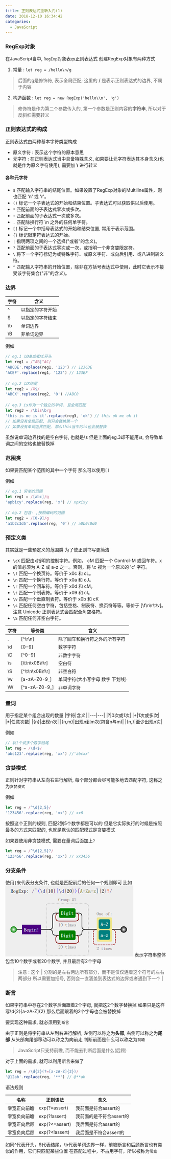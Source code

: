 ```yaml
---
title: 正则表达式重新入门(1)
date: 2018-12-10 16:34:42
categories: 
  - JavaScript
---
```


### RegExp对象
在JavaScript当中, `RegExp`对象表示正则表达式
创建RegExp对象有两种方式
1. 常量 : `let reg = /hello\n/g`
> 后面的g是修饰符, 表示全局匹配; 这里的 **/** 是表示正则表达式的边界, 不属于内容
2. 构造函数 : `let reg = new RegExp('hello\\n', 'g')`
> 修饰符是作为第二个参数传入的, 第一个参数是正则内容的**字符串**, 所以对于反斜杠需要转义

<!-- more -->
### 正则表达式的构成
正则表达式由两种基本字符类型构成
+ 原义字符 : 表示这个字符的原本意思
+ 元字符 : 在正则表达式当中具备特殊含义, 如果要让元字符表达其本身含义(也就是作为原义字符使用), 需要加 **\\** 进行转义

#### 各种元字符
+ `$` 匹配输入字符串的结尾位置。如果设置了RegExp对象的Multiline属性，则也匹配 'n' 或 'r'。
+ `()` 标记一个子表达式的开始和结束位置。子表达式可以获取供以后使用。
+ `*` 匹配前面的子表达式零次或多次。
+ `+` 匹配前面的子表达式一次或多次。
+ `.` 匹配除换行符 \n 之外的任何单字符。
+ `[]` 标记一个中括号表达式的开始和结束位置, 常用于表示范围。
+ `{}` 标记限定符表达式的开始。
+ `|` 指明两项之间的一个选择("或者"的含义)。
+ `?` 匹配前面的子表达式零次或一次，或指明一个非贪婪限定符。
+ `\` 将下一个字符标记为或特殊字符、或原义字符、或向后引用、或八进制转义符。
+ `^` 匹配输入字符串的开始位置，除非在方括号表达式中使用，此时它表示不接受该字符集合("非"的含义)。


### 边界

|字符|含义|
|----|----|
|^|以指定的字符开始|
|$|以指定的字符结束|
|\b|单词边界|
|\B|非单词边界|

例如
```javascript
// eg.1 以AB或者AC开头
let reg1 = /^AB|^AC/
'ABCDE'.replace(reg1, '123') // 123CDE
'ACEF'.replace(reg1, '123') // 123EF

// eg.2 以X结尾
let reg2 = /X$/
'ABCX'.replace(reg2, '0') //ABC0

// eg.3 is作为一个独立的单词, 且全局匹配
let reg3 = /\bis\b/g
'this is me is it'.replace(reg3, 'ok') // this ok me ok it
// 如果没有全局匹配, 则只会替换第一个
// 如果没有单词边界匹配, 那么this当中的is也会被替换
```
虽然说单词边界找的是空白字符, 也就是\s
但是上面的eg.3却不能用\s, 会导致单词之间的空格也被替换掉

### 范围类
如果要匹配某个范围的其中一个字符
那么可以使用`[]`

例如
```javascript
// eg.1 穷举的范围
let reg1 = /[abc]/g
'apbicy'.replace(reg, 'x') // xpxixy

// eg.2 包含- ,按照编码的范围
let reg2 = /[0-9]/g
'a1b2c3d5'.replace(reg, '0') // a0b0c0d0
```

### 预定义类
其实就是一些预定义的范围类
为了使正则书写更简洁

+ `\cX` 匹配由x指明的控制字符。例如， cM 匹配一个 Control-M 或回车符。x 的值必须为 A-Z 或 a-z 之一。否则，将 \c 视为一个原义的 'c' 字符。
+ `\f` 匹配一个换页符。等价于 x0c 和 cL。
+ `\n` 匹配一个换行符。等价于 x0a 和 cJ。
+ `\r` 匹配一个回车符。等价于 x0d 和 cM。
+ `\t` 匹配一个制表符。等价于 x09 和 cI。
+ `\v` 匹配一个垂直制表符。等价于 x0b 和 cK
+ `\s` 匹配任何空白字符，包括空格、制表符、换页符等等。等价于 [\f\n\r\t\v]。注意 Unicode 正则表达式会匹配全角空格符。
+ `\S` 匹配任何非空白字符。

|字符|等价类|含义|
|---|-----|----|
|.|[^\r\n]|除了回车和换行符之外的所有字符|
|\d|[0-9]|数字字符|
|\D|[^0-9]|非数字字符|
|\s|[\t\n\x0B\f\r]|空白符|
|\S|[^\t\n\x0B\f\r]|非空白符|
|\w|[a-zA-Z0-9_]|单词字符(大小写字母 数字 下划线)|
|\W|[^a-zA-Z0-9_]|非单词字符|

### 量词
用于指定某个组合出现的数量
|字符|含义|
|---|---|
|?|0次或1次|
|+|1次或多次|
|*|任意次数|
|{n}|出现n次|
|{n,m}|出现n到m次(包含n与m)|
|{n,}|至少出现n次|

例如
```javascript
// 以1个或多个数字结尾
let reg = /\d+$/
'abc123'.replace(reg, 'xx') //'abcxx'
```

### 贪婪模式
正则针对字符串从左向右进行解析, 每个部分都会尽可能多地去匹配字符, 这称之为`贪婪模式`

例如
```javascript
let reg = /^\d{2,5}/
'123456'.replace(reg, 'xx') // xx6
```
按照这个正则的规则, 匹配2到5个数字都是可以的
但是它实际执行的时候是按照最多的方式来匹配的, 也就是默认的匹配模式是贪婪模式

如果要使用非贪婪模式, 需要在量词后面加上`?`
```javascript
let reg = /^\d{2,5}?/
'123456'.replace(reg, 'xx') // xx3456
```

### 分支条件
使用`|`来代表分支条件, 也就是匹配前后的任何一个规则即可
比如
![分支条件](/images/JavaScript/regex/分支条件.png)
表示字符串整体包含10个数字或者20个数字, 并且最后有2个字母

> 注意 : 这个 | 分割的是左右两边所有部分，而不是仅仅连着这个符号的左右两部分
所以需要加括号, 否则会一直涵盖到表达式的边界或者遇到下一个 |

### 断言

如果字符串中存在2个数字后面跟着2个字母, 就把这2个数字替换掉
如果只是这样写\d{2}[a-zA-Z]{2}
那么后面跟着的2个字母也会被替换掉

要实现这种需求, 就必须用到`断言`

由于正则是将字符串从左到右进行解析, 左侧可以称之为**头部**, 右侧可以称之为**尾部**
从头部向尾部移动可以称之为向前走
判断前面是什么可以称之为`前瞻`
> JavaScript只支持前瞻, 而不能去判断后面是什么(后顾)

对于上面的需求, 就可以利用断言来做了
```javascript
let reg = /\d{2}(?=[a-zA-Z]{2})/
'@12ab'.replace(reg, '**') // @**ab
```

语法规则

|名称|正则语法|含义|
|--|--|--|
|零宽正向前瞻|exp(?=assert)|我前面是符合assert的|
|零宽负向前瞻|exp(?!assert)|我前面的是不符合assert的|
|零宽正向后顾|exp(?<=assert)|我后面是符合assert的|
|零宽负向后顾|exp(?<!assert)|我后面是不符合assert的|


如同^代表开头，$代表结尾，\b代表单词边界一样，前瞻断言和后顾断言也有类似的作用，它们只匹配某些位置
在匹配过程中，不占用字符，所以被称为`零宽`